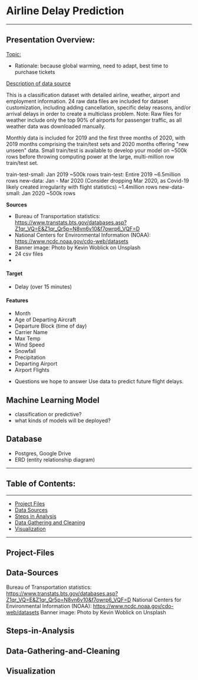 # **Airline Delay Prediction**

---

## **Presentation Overview:**
<ins>Topic:</ins>

* Rationale:
because global warming, need to adapt, best time to purchase tickets


<ins>Description of data source</ins>

This is a classification dataset with detailed airline, weather, airport and employment information.  24 raw data files are included for dataset customization, including adding cancellation, specific delay reasons, and/or arrival delays in order to create a multiclass problem. Note: Raw files for weather include only the top 90% of airports for passenger traffic, as all weather data was downloaded manually.

Monthly data is included for 2019 and the first three months of 2020, with 2019 months comprising the train/test sets and 2020 months offering "new unseen" data. Small train/test is available to develop your model on ~500k rows before throwing computing power at the large, multi-million row train/test set.

train-test-small: Jan 2019 ~500k rows
train-test: Entire 2019 ~6.5million rows
new-data: Jan - Mar 2020 (Consider dropping Mar 2020, as Covid-19 likely created irregularity with flight statistics) ~1.4million rows
new-data-small: Jan 2020 ~500k rows

**Sources**
- Bureau of Transportation statistics: https://www.transtats.bts.gov/databases.asp?Z1qr_VQ=E&Z1qr_Qr5p=N8vn6v10&f7owrp6_VQF=D
- National Centers for Environmental Information (NOAA): https://www.ncdc.noaa.gov/cdo-web/datasets
- Banner image: Photo by Kevin Woblick on Unsplash
- 24 csv files
- 
#### **Target**
- Delay (over 15 minutes)

#### **Features**
- Month
- Age of Departing Aircraft
- Departure Block (time of day)
- Carrier Name
- Max Temp
- Wind Speed
- Snowfall
- Precipitation
- Departing Airport
- Airport Flights

* Questions we hope to answer 
Use data to predict future flight delays.


## Machine Learning Model
* classification or predictive?
* what kinds of models will be deployed?

## Database
* Postgres, Google Drive
* ERD (entity relationship diagram)

---

## Table of Contents:

---
- [Project Files](#Project-Files)
- [Data Sources](#Data-Sources)
- [Steps in Analysis](#Steps-in-Analysis)
- [Data Gathering and Cleaning](#Data-Gathering-and-Cleaning)
- [Visualization](#Visualization)

---

## Project-Files
## Data-Sources
Bureau of Transportation statistics: https://www.transtats.bts.gov/databases.asp?Z1qr_VQ=E&Z1qr_Qr5p=N8vn6v10&f7owrp6_VQF=D
National Centers for Environmental Information (NOAA): https://www.ncdc.noaa.gov/cdo-web/datasets
Banner image: Photo by Kevin Woblick on Unsplash
## Steps-in-Analysis
## Data-Gathering-and-Cleaning
## Visualization
